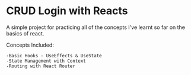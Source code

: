 # CRUD Login with Reacts
A simple project for practicing all of the concepts I've learnt so far on the basics of react.

Concepts Included:

```
-Basic Hooks - UseEffects & UseState
-State Management with Context
-Routing with React Router
```